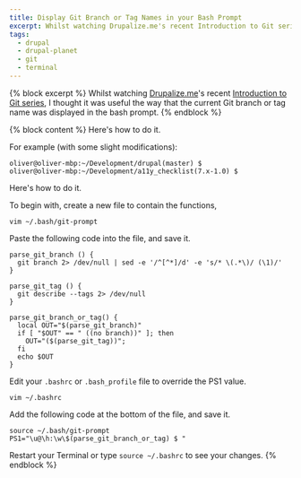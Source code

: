 ```yaml
---
title: Display Git Branch or Tag Names in your Bash Prompt
excerpt: Whilst watching Drupalize.me's recent Introduction to Git series, I thought it was useful the way that the current Git branch or tag name was displayed in the bash prompt. Here's how to do it.
tags:
  - drupal
  - drupal-planet
  - git
  - terminal
---
```

{% block excerpt %}
Whilst watching [Drupalize.me](http://drupalize.me "Drupalize.me")'s recent [Introduction to Git series](http://drupalize.me/series/introduction-git-series "Introduction to Git on Drupalize.me"), I thought it was useful the way that the current Git branch or tag name was displayed in the bash prompt.
{% endblock %}

{% block content %}
Here's how to do it.

For example (with some slight modifications):

```language-bash
oliver@oliver-mbp:~/Development/drupal(master) $
oliver@oliver-mbp:~/Development/a11y_checklist(7.x-1.0) $
```

Here's how to do it.

To begin with, create a new file to contain the functions,

```language-bash
vim ~/.bash/git-prompt
```

Paste the following code into the file, and save it.

```language-bash
parse_git_branch () {
  git branch 2> /dev/null | sed -e '/^[^*]/d' -e 's/* \(.*\)/ (\1)/'
}

parse_git_tag () {
  git describe --tags 2> /dev/null
}
 
parse_git_branch_or_tag() {
  local OUT="$(parse_git_branch)"
  if [ "$OUT" == " ((no branch))" ]; then
    OUT="($(parse_git_tag))";
  fi
  echo $OUT
}
```

Edit your `.bashrc` or `.bash_profile` file to override the PS1 value.

```language-bash
vim ~/.bashrc
```

Add  the following code at the bottom of the file, and save it.

```language-bash
source ~/.bash/git-prompt
PS1="\u@\h:\w\$(parse_git_branch_or_tag) $ "
```

Restart your Terminal or type `source ~/.bashrc` to see your changes.
{% endblock %}
